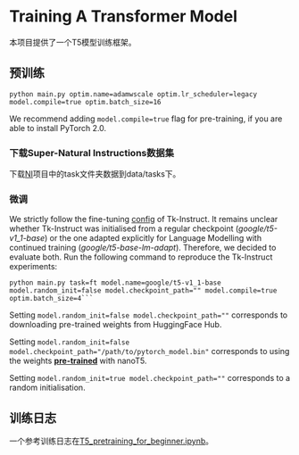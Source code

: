 # Training A Transformer Model

本项目提供了一个T5模型训练框架。

## 预训练

```shell
python main.py optim.name=adamwscale optim.lr_scheduler=legacy model.compile=true optim.batch_size=16
```

We recommend adding `model.compile=true` flag for pre-training, if you are able to install PyTorch 2.0.


### 下载Super-Natural Instructions数据集

下载[NI](https://github.com/allenai/natural-instructions.git)项目中的task文件夹数据到data/tasks下。

### 微调

We strictly follow the fine-tuning [config](configs/task/ft.yaml) of Tk-Instruct. It remains unclear whether Tk-Instruct was initialised from a regular checkpoint (*google/t5-v1_1-base*) or the one adapted explicitly for Language Modelling with continued training (*google/t5-base-lm-adapt*). Therefore, we decided to evaluate both. Run the following command to reproduce the Tk-Instruct experiments:

```shell
python main.py task=ft model.name=google/t5-v1_1-base model.random_init=false model.checkpoint_path="" model.compile=true optim.batch_size=4```
```

Setting `model.random_init=false model.checkpoint_path=""` corresponds to downloading pre-trained weights from HuggingFace Hub.

Setting `model.random_init=false model.checkpoint_path="/path/to/pytorch_model.bin"` corresponds to using the weights [**pre-trained**](#pre-training) with nanoT5.

Setting `model.random_init=true model.checkpoint_path=""` corresponds to a random initialisation.

## 训练日志

一个参考训练日志在[T5_pretraining_for_beginner.ipynb](colab%2FT5_pretraining_for_beginner.ipynb)。
